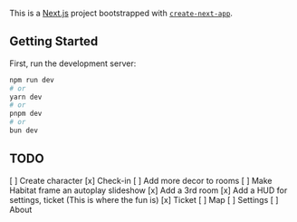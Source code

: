 This is a [Next.js](https://nextjs.org) project bootstrapped with [`create-next-app`](https://github.com/vercel/next.js/tree/canary/packages/create-next-app).

## Getting Started

First, run the development server:

```bash
npm run dev
# or
yarn dev
# or
pnpm dev
# or
bun dev
```

## TODO

[ ] Create character
[x] Check-in
[ ] Add more decor to rooms
[ ] Make Habitat frame an autoplay slideshow
[x] Add a 3rd room
[x] Add a HUD for settings, ticket (This is where the fun is)
[x] Ticket
[ ] Map
[ ] Settings
[ ] About

